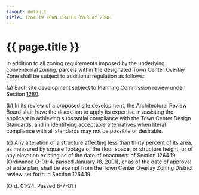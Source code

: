 ```yaml
---
layout: default 
title: 1264.19 TOWN CENTER OVERLAY ZONE.
---
```


{{ page.title }}
================

In addition to all zoning requirements imposed by the underlying
conventional zoning, parcels within the designated Town Center Overlay
Zone shall be subject to additional regulation as follows:

​(a) Each site development subject to Planning Commission review under
Section [1280](54f1829c.html).

​(b) In its review of a proposed site development, the Architectural
Review Board shall have the discretion to apply its expertise in
assisting the applicant in achieving substantial compliance with the
Town Center Design Standards, and in identifying acceptable alternatives
when literal compliance with all standards may not be possible or
desirable.

​(c) Any alteration of a structure affecting less than thirty percent of
its area, as measured by square footage of the floor space, or structure
height, or of any elevation existing as of the date of enactment of
Section 1264.19 (Ordinance O-01-4, passed January 18, 2001), or as of
the date of approval of a site plan, shall be exempt from the Town
Center Overlay Zoning District review set forth in Section 1264.19.

(Ord. 01-24. Passed 6-7-01.)
